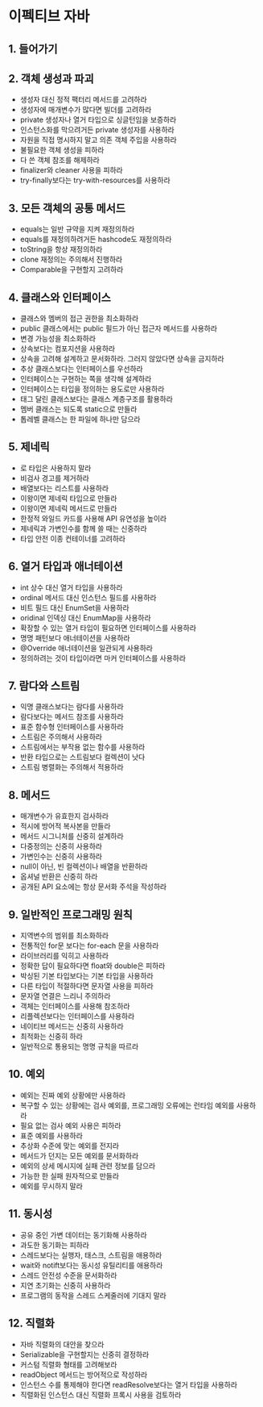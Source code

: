 # 이펙티브 자바
## 1. 들어가기

## 2. 객체 생성과 파괴
* 생성자 대신 정적 팩터리 메서드를 고려하라
* 생성자에 매개변수가 많다면 빌더를 고려하라
* private 생성자나 열거 타입으로 싱글턴임을 보증하라
* 인스턴스화를 막으려거든 private 생성자를 사용하라
* 자원을 직접 명시하지 말고 의존 객체 주입을 사용하라
* 불필요한 객체 생성을 피하라
* 다 쓴 객체 참조를 해제하라
* finalizer와 cleaner 사용을 피하라
* try-finally보다는 try-with-resources를 사용하라

## 3. 모든 객체의 공통 메서드
* equals는 일반 규약을 지켜 재정의하라
* equals를 재정의하려거든 hashcode도 재정의하라
* toString을 항상 재정의하라
* clone 재정의는 주의해서 진행하라
* Comparable을 구현할지 고려하라

## 4. 클래스와 인터페이스
* 클래스와 멤버의 접근 권한을 최소화하라
* public 클래스에서는 public 필드가 아닌 접근자 메서드를 사용하라
* 변경 가능성을 최소화하라
* 상속보다는 컴포지션을 사용하라
* 상속을 고려해 설계하고 문서화하라. 그러지 않았다면 상속을 금지하라
* 추상 클래스보다는 인터페이스를 우선하라
* 인터페이스는 구현하는 쪽을 생각해 설계하라
* 인터페이스는 타입을 정의하는 용도로만 사용하라
* 태그 달린 클래스보다는 클래스 계층구조를 활용하라
* 멤버 클래스는 되도록 static으로 만들라
* 톱레벨 클래스는 한 파일에 하나만 담으라

## 5. 제네릭
* 로 타입은 사용하지 말라
* 비검사 경고를 제거하라
* 배열보다는 리스트를 사용하라
* 이왕이면 제네릭 타입으로 만들라
* 이왕이면 제네릭 메서드로 만들라
* 한정적 와일드 카드를 사용해 API 유연성을 높이라
* 제네릭과 가변인수를 함께 쓸 때는 신중하라
* 타입 안전 이종 컨테이너를 고려하라

## 6. 열거 타입과 애너테이션
* int 상수 대신 열거 타입을 사용하라
* ordinal 메서드 대신 인스턴스 필드를 사용하라
* 비트 필드 대신 EnumSet을 사용하라
* oridinal 인덱싱 대신 EnumMap을 사용하라
* 확장할 수 있는 열거 타입이 필요하면 인터페이스를 사용하라
* 명명 패턴보다 애너테이션을 사용하라
* @Override 애너테이션을 일관되게 사용하라
* 정의하려는 것이 타입이라면 마커 인터페이스를 사용하라

## 7. 람다와 스트림
* 익명 클래스보다는 람다를 사용하라
* 람다보다는 메서드 참조를 사용하라
* 표준 함수형 인터페이스를 사용하라
* 스트림은 주의해서 사용하라
* 스트림에서는 부작용 없는 함수를 사용하라
* 반환 타입으로는 스트림보다 컬렉션이 낫다
* 스트림 병렬화는 주의해서 적용하라

## 8. 메서드
* 매개변수가 유효한지 검사하라
* 적시에 방어적 복사본을 만들라
* 메서드 시그니처를 신중히 설계하라
* 다중정의는 신중히 사용하라
* 가변인수는 신중히 사용하라
* null이 아닌, 빈 컬렉션이나 배열을 반환하라
* 옵셔널 반환은 신중히 하라
* 공개된 API 요소에는 항상 문서화 주석을 작성하라

## 9. 일반적인 프로그래밍 원칙
* 지역변수의 범위를 최소화하라
* 전통적인 for문 보다는 for-each 문을 사용하라
* 라이브러리를 익히고 사용하라
* 정확한 답이 필요하다면 float와 double은 피하라
* 박싱된 기본 타입보다는 기본 타입을 사용하라
* 다른 타입이 적절하다면 문자열 사용을 피하라
* 문자열 연결은 느리니 주의하라
* 객체는 인터페이스를 사용해 참조하라
* 리플렉션보다는 인터페이스를 사용하라
* 네이티브 메서드는 신중히 사용하라
* 최적화는 신중히 하라
* 일반적으로 통용되는 명명 규칙을 따르라

## 10. 예외
* 예외는 진짜 예외 상황에만 사용하라
* 복구할 수 있는 상황에는 검사 예외를, 프로그래밍 오류에는 런타임 예외를 사용하라
* 필요 없는 검사 예외 사용은 피하라
* 표준 예외를 사용하라
* 추상화 수준에 맞는 예외를 전지라
* 메서드가 던지는 모든 예외를 문서화하라
* 예외의 상세 메시지에 실패 관련 정보를 담으라
* 가능한 한 실패 원자적으로 만들라
* 예외를 무시하지 말라

## 11. 동시성
* 공유 중인 가변 데이터는 동기화해 사용하라
* 과도한 동기화는 피하라
* 스레드보다는 실행자, 태스크, 스트림을 애용하라
* wait와 notift보다는 동시성 유틸리티를 애용하라
* 스레드 안전성 수준을 문서화하라
* 지연 초기화는 신중히 사용하라
* 프로그램의 동작을 스레드 스케줄러에 기대지 말라

## 12. 직렬화
* 자바 직렬화의 대안을 찾으라
* Serializable을 구현할지는 신중히 결정하라
* 커스텀 직렬화 형태를 고려해보라
* readObject 메서드는 방어적으로 작성하라
* 인스턴스 수를 통제해야 한다면 readResolve보다는 열거 타입을 사용하라
* 직렬화된 인스턴스 대신 직렬화 프록시 사용을 검토하라